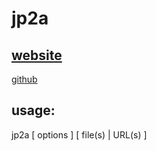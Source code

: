 # jp2a
## [website](https://csl.name/jp2a/)  
 [github](https://github.com/cslarsen/jp2a)
## usage:
  jp2a [ options ] [ file(s) | URL(s) ]

